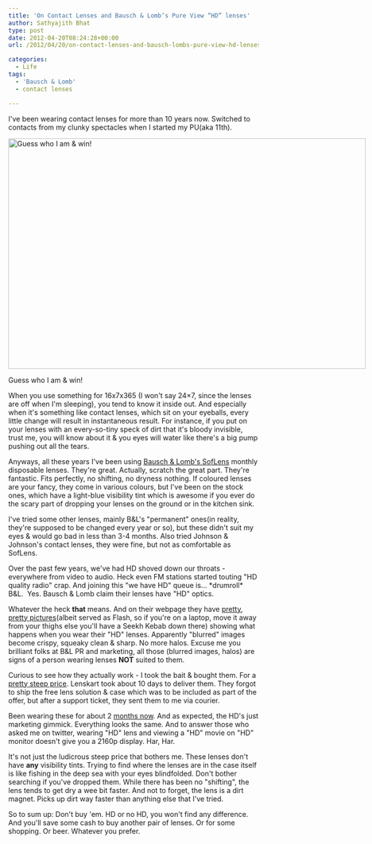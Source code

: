 ```yaml
---
title: 'On Contact Lenses and Bausch & Lomb’s Pure View “HD” lenses'
author: Sathyajith Bhat
type: post
date: 2012-04-20T08:24:28+00:00
url: /2012/04/20/on-contact-lenses-and-bausch-lombs-pure-view-hd-lenses/

categories:
  - Life
tags:
  - 'Bausch & Lomb'
  - contact lenses

---
```

I've been wearing contact lenses for more than 10 years now. Switched to contacts from my clunky spectacles when I started my PU(aka 11th).

<div id="attachment_626" style="width: 729px" class="wp-caption aligncenter">
  <a href="https://images.sbhat.me/sb/2012/04/26076_384503182411_3200318_n.jpg"><img src="https://images.sbhat.me/sb/2012/04/26076_384503182411_3200318_n.jpg" alt="Guess who I am & win!" title="Guess who I am & win!" width="719" height="464" class="size-full wp-image-626" /></a>
  
  <p class="wp-caption-text">
    Guess who I am & win!
  </p>
</div>

When you use something for 16x7x365 (I won't say 24&#215;7, since the lenses are off when I'm sleeping), you tend to know it inside out. And especially when it's something like contact lenses, which sit on your eyeballs, every little change will result in instantaneous result. For instance, if you put on your lenses with an every-so-tiny speck of dirt that it's bloody invisible, trust me, you will know about it & you eyes will water like there's a big pump pushing out all the tears.

Anyways, all these years I've been using <a href="https://www.bausch.com/en/ECP/Our-Products/Contact-Lenses/Myopia-Contact-Lenses/SofLens-Daily-Disposables" target="_blank">Bausch & Lomb's SofLens</a> monthly disposable lenses. They're great. Actually, scratch the great part. They're fantastic. Fits perfectly, no shifting, no dryness nothing. If coloured lenses are your fancy, they come in various colours, but I've been on the stock ones, which have a light-blue visibility tint which is awesome if you ever do the scary part of dropping your lenses on the ground or in the kitchen sink.

I've tried some other lenses, mainly B&L's "permanent" ones(in reality, they're supposed to be changed every year or so), but these didn't suit my eyes & would go bad in less than 3-4 months. Also tried Johnson & Johnson's contact lenses, they were fine, but not as comfortable as SofLens.

Over the past few years, we've had HD shoved down our throats - everywhere from video to audio. Heck even FM stations started touting "HD quality radio" crap. And joining this "we have HD" queue is&#8230; \*drumroll\* B&L.  Yes. Bausch & Lomb claim their lenses have "HD" optics.

Whatever the heck **that** means. And on their webpage they have <a href="https://www.purevision2.com/demo.html" target="_blank">pretty, pretty pictures</a>(albeit served as Flash, so if you're on a laptop, move it away from your thighs else you'll have a Seekh Kebab down there) showing what happens when you wear their "HD" lenses. Apparently "blurred" images become crispy, squeaky clean & sharp. No more halos. Excuse me you brilliant folks at B&L PR and marketing, all those (blurred images, halos) are signs of a person wearing lenses **NOT** suited to them.

Curious to see how they actually work - I took the bait & bought them. For a <a href="https://www.lenskart.com/bausch-lomb-purevision2-hd-contact-lenses.html" target="_blank">pretty steep price</a>. Lenskart took about 10 days to deliver them. They forgot to ship the free lens solution & case which was to be included as part of the offer, but after a support ticket, they sent them to me via courier.

Been wearing these for about 2 [months now][1]. And as expected, the HD's just marketing gimmick. Everything looks the same. And to answer those who asked me on twitter, wearing "HD" lens and viewing a "HD" movie on "HD" monitor doesn't give you a 2160p display. Har, Har.

It's not just the ludicrous steep price that bothers me. These lenses don't have **any** visibility tints. Trying to find where the lenses are in the case itself is like fishing in the deep sea with your eyes blindfolded. Don't bother searching if you've dropped them. While there has been no "shifting", the lens tends to get dry a wee bit faster. And not to forget, the lens is a dirt magnet. Picks up dirt way faster than anything else that I've tried.

So to sum up: Don't buy 'em. HD or no HD, you won't find any difference. And you'll save some cash to buy another pair of lenses. Or for some shopping. Or beer. Whatever you prefer.

 [1]: https://twitter.com/SathyaBhat/statuses/172990100685324288
